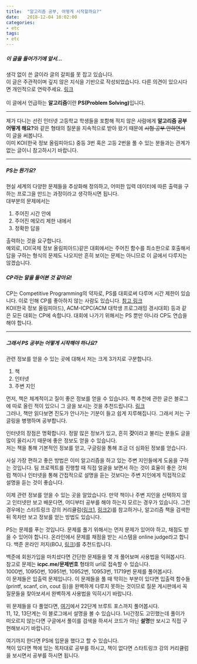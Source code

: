 ```yaml
---
title:  "알고리즘 공부, 어떻게 시작할까요?"
date:   2018-12-04 10:02:00
categories:
- etc
tags:
- etc
---
```


##### 이 글을 들어가기에 앞서...
생각 없이 쓴 글이라 글의 갈피를 못 잡고 있습니다.<br>
이 글은 주관적이며 깊지 않은 지식을 기반으로 작성되었습니다. 다른 의견이 있으시다면 개인적으로 연락주세요. <a href = "https://open.kakao.com/me/justiceHui">링크</a><br><br>
이 글에서 언급하는 <b>알고리즘</b>이란 <b>PS(Problem Solving)</b>입니다.

<hr>

제가 다니는 선린 인터넷 고등학교 학생들을 포함해 적지 않은 사람에게 <b>알고리즘 공부 어떻게 해요?</b>와 같은 형태의 질문을 지속적으로 받아 왔기 때문에 <s>시험 공부 안하면서</s> 이 글을 써봅니다.<br>
이미 KOI(한국 정보 올림피아드) 중등 3번 혹은 고등 2번을 풀 수 있는 분들과는 관계가 없는 글이니 참고하시기 바랍니다.

<hr>

##### PS는 뭔가요?
현실 세계의 다양한 문제들을 추상화해 정의하고, 어떠한 입력 데이터에 따른 출력을 구하는 프로그을 만드는 과정이라고 생각하시면 됩니다.<br>
대부분의 문제에서는<br>
1. 주어진 시간 안에
2. 주어진 메모리 제한 내에서
3. 정확한 답을

출력하는 것을 요구합니다.<br>
예외로, IOI(국제 정보 올림피아드)같은 대회에서는 주어진 함수를 최소한으로 호출해서 답을 구하는 형식의 문제도 나오지만 흔히 보이는 문제는 아니므로 이 글에서 다루지는 않겠습니다.

##### CP라는 말을 들어본 것 같아요!
CP는 Competitive Programming의 약자로, PS를 대회로써 다루며 시간 제한이 있습니다. 이로 인해 CP를 좋아하지 않는 사람도 있습니다. <a href = "https://www.acmicpc.net/blog/view/49">참고 링크</a><br>
KOI(한국 정보 올림피아드), ACM-ICPC(ACM 대학생 프로그래밍 경시대회) 등과 같은 모든 대회는 CP에 속합니다. 대회에 나가기 위해서는 PS 뿐만 아니라 CP도 연습을 해야 합니다.

<hr>

##### 그래서 PS 공부는 어떻게 시작해야 하나요?
관련 정보를 얻을 수 있는 곳에 대해서 저는 크게 3가지로 구분합니다.<br>
1. 책
2. 인터넷
3. 주변 지인

먼저, 책은 체계적이고 질이 좋은 정보를 얻을 수 있습니다. 책 추천에 관한 글은 블로그에 따로 올린 적이 있으니 그 글을 보시는 것을 추천드립니다. <a href = "https://justicehui.github.io/etc/2018/08/30/book/">링크</a><br>
그러나, 책만 읽다보면 진도가 안나가는 기분이 들고 쉽게 지루해집니다. 그래서 저는 구글링을 병행하며 공부합니다.

인터넷의 장점은 명확합니다. 정말 많은 정보가 있고, 흔히 <b>갓</b>이라고 불리는 분들도 글을 많이 올리시기 때문에 좋은 정보도 얻을 수 있습니다.<br>
저는 책을 통해 기본적인 정보를 얻고, 구글링을 통해 조금 더 심화된 정보를 얻습니다.

사실 가장 편하고 좋은 방법은 이미 알고리즘을 하고 있는 주변 지인들에게 도움을 구하는 것입니다. 팀 프로젝트를 진행할 때 직접 얼굴을 보면서 하는 것이 효율이 좋은 것처럼 책이나 인터넷을 통해 간접적으로 설명을 듣는 것보다는 주변 지인에게 직접적으로 설명을 듣는 것이 좋습니다.

이제 관련 정보를 얻을 수 있는 곳을 알았습니다. 만약 책이나 주변 지인을 선택하지 않고 인터넷만 보고 배운다면, 어디부터 공부를 해야 하는지 모르는 경우가 있습니다. 그런 경우에는 스타트링크 강의 커리큘럼(<a href = "https://offline.startlink.help/hc/ko/articles/360012370793">링크1</a>, <a href = "https://offline.startlink.help/hc/ko/articles/217245158">링크2</a>)를 참고하거나, 알고리즘 책을 검색한 뒤 목차만 보고 정보를 얻는 방법도 있습니다.

PS는 문제를 푸는 것입니다. 문제를 풀기 위해서는 먼저 문제가 있어야 하고, 채점도 받을 수 있어야 합니다. 온라인에서 문제를 채점을 받는 시스템을 online judge라고 합니다. 백준 온라인 저지(BOJ, <a href = "https://acmicpc.net">링크</a>)를 추천드립니다.

백준에 회원가입을 마치셨다면 간단한 문제들을 몇 개 풀어보며 사용법을 익혀봅시다. 참고로 문제는 <b>icpc.me/문제번호</b> 형태의 url로 접속할 수 있습니다.<br>
1000번, 10950번, 10951번, 10952번, 10953번, 11719번 문제를 풀어봅시다.<br>
이 문제들은 입출력 문제입니다. 이 문제들을 풀 때 막히는 부분이 있다면 입출력 함수들(printf, scanf, cin, cout 등)을 완벽하게 다루지 못하는 것이므로 질문 게시판에서 꼭 질문들을 찾아보셔서 완벽하게 사용법을 익히시기 바랍니다.<br>

위 문제들을 다 풀었다면, <a href = "https://www.acmicpc.net/step">여기</a>에서 22단계 브루트 포스까지 풀어봅시다.<br>
11, 12, 13단계는 이 블로그에서 설명을 볼 수 있습니다. 1시간정도 고민했는데 풀이가 떠오르지 않는다면 구글에서 풀이를 검색을 하셔서 코드가 아닌 <b>설명</b>만 보시고 직접 구현해보시기 바랍니다.

여기까지 한다면 PS에 입문을 했다고 할 수 있습니다.<br>
책이 있다면 책에 있는 목차대로 공부를 하시고, 책이 없다면 스타트링크 강의 커리큘럼을 보시면서 공부를 하시면 됩니다.
